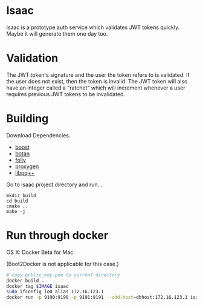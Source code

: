 Isaac
=========================

Isaac is a prototype auth service which validates JWT tokens quickly. 
Maybe it will generate them one day too. 

Validation
=========================

The JWT token's signature and the user the token refers to is validated. If the
user does not exist, then the token is invalid. The JWT token will also have an
integer called a "ratchet" which will increment whenever a user requires previous
JWT tokens to be invalidated.

Building
==========================

Download Dependencies.

- [boost](boost.org) 
- [botan](https://botan.randombit.net/)
- [folly](https://github.com/facebook/folly)
- [proxygen](https://github.com/facebook/proxygen)
- [libpq++](https://www.postgresql.org/docs/7.2/static/libpqplusplus.html)

Go to isaac project directory and
run...

    mkdir build
    cd build
    cmake ..
    make -j

Run through docker
==========================

OS X: Docker Beta for Mac

(Boot2Docker is not applicable for this case.)

```bash
# copy public_key.pem to current directory
docker build .
docker tag $IMAGE isaac
sudo ifconfig lo0 alias 172.16.123.1
docker run -p 9190:9190 -p 9191:9191 --add-host=dbhost:172.16.123.1 isaac
```